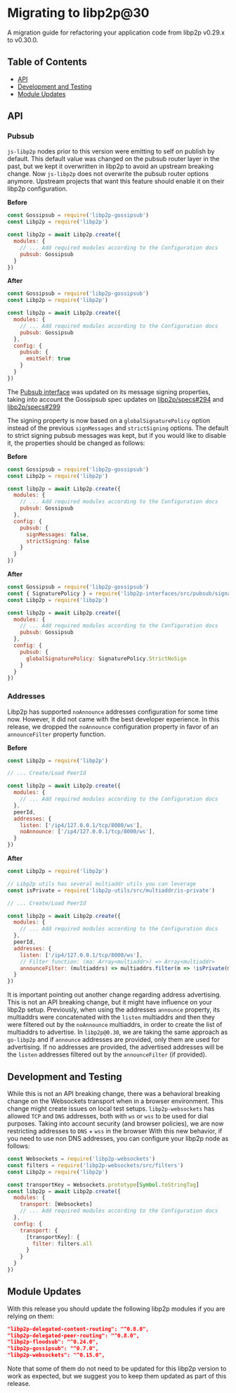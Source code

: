 <!--Specify versions for migration below-->
# Migrating to libp2p@30

A migration guide for refactoring your application code from libp2p v0.29.x to v0.30.0.

## Table of Contents

- [API](#api)
- [Development and Testing](#development-and-testing)
- [Module Updates](#module-updates)

## API

### Pubsub

`js-libp2p` nodes prior to this version were emitting to self on publish by default.
This default value was changed on the pubsub router layer in the past, but we kept it overwritten in libp2p to avoid an upstream breaking change.
Now `js-libp2p` does not overwrite the pubsub router options anymore. Upstream projects that want this feature should enable it on their libp2p configuration.

**Before**

```js
const Gossipsub = require('libp2p-gossipsub')
const Libp2p = require('libp2p')

const libp2p = await Libp2p.create({
  modules: {
    // ... Add required modules according to the Configuration docs
    pubsub: Gossipsub
  }
})
```

**After**

```js
const Gossipsub = require('libp2p-gossipsub')
const Libp2p = require('libp2p')

const libp2p = await Libp2p.create({
  modules: {
    // ... Add required modules according to the Configuration docs
    pubsub: Gossipsub
  },
  config: {
    pubsub: {
      emitSelf: true
    }
  }
})
```

The [Pubsub interface](https://github.com/libp2p/js-libp2p-interfaces/tree/master/src/pubsub) was updated on its message signing properties, taking into account the Gossipsub spec updates on [libp2p/specs#294](https://github.com/libp2p/specs/pull/294) and [libp2p/specs#299](https://github.com/libp2p/specs/pull/299)

The signing property is now based on a `globalSignaturePolicy` option instead of the previous `signMessages` and `strictSigning` options. The default to strict signing pubsub messages was kept, but if you would like to disable it, the properties should be changed as follows:

**Before**

```js
const Gossipsub = require('libp2p-gossipsub')
const Libp2p = require('libp2p')

const libp2p = await Libp2p.create({
  modules: {
    // ... Add required modules according to the Configuration docs
    pubsub: Gossipsub
  },
  config: {
    pubsub: {
      signMessages: false,
      strictSigning: false
    }
  }
})
```

**After**

```js
const Gossipsub = require('libp2p-gossipsub')
const { SignaturePolicy } = require('libp2p-interfaces/src/pubsub/signature-policy')
const Libp2p = require('libp2p')

const libp2p = await Libp2p.create({
  modules: {
    // ... Add required modules according to the Configuration docs
    pubsub: Gossipsub
  },
  config: {
    pubsub: {
      globalSignaturePolicy: SignaturePolicy.StrictNoSign
    }
  }
})
```

### Addresses

Libp2p has supported `noAnnounce` addresses configuration for some time now. However, it did not came with the best developer experience. In this release, we dropped the `noAnnounce` configuration property in favor of an `announceFilter` property function.

**Before**

```js
const Libp2p = require('libp2p')

// ... Create/Load PeerId

const libp2p = await Libp2p.create({
  modules: {
    // ... Add required modules according to the Configuration docs
  },
  peerId,
  addresses: {
    listen: ['/ip4/127.0.0.1/tcp/8000/ws'],
    noAnnounce: ['/ip4/127.0.0.1/tcp/8000/ws'],
  }
})
```

**After**

```js
const Libp2p = require('libp2p')

// Libp2p utils has several multiaddr utils you can leverage
const isPrivate = require('libp2p-utils/src/multiaddr/is-private')

// ... Create/Load PeerId

const libp2p = await Libp2p.create({
  modules: {
    // ... Add required modules according to the Configuration docs
  },
  peerId,
  addresses: {
    listen: ['/ip4/127.0.0.1/tcp/8000/ws'],
    // Filter function: (ma: Array<multiaddr>) => Array<multiaddr>
    announceFilter: (multiaddrs) => multiaddrs.filter(m => !isPrivate(m))
  }
})
```

It is important pointing out another change regarding address advertising. This is not an API breaking change, but it might have influence on your libp2p setup.
Previously, when using the addresses `announce` property, its multiaddrs were concatenated with the `listen` multiaddrs and then they were filtered out by the `noAnnounce` multiaddrs, in order to create the list of multiaddrs to advertise. 
In `libp2p@0.30`, we are taking the same approach as `go-libp2p` and if `announce` addresses are provided, only them are used for advertising. If no addresses are provided, the advertised addresses will be the `listen` addresses filtered out by the `announceFilter` (if provided).

## Development and Testing

While this is not an API breaking change, there was a behavioral breaking change on the Websockets transport when in a browser environment. This change might create issues on local test setups.
`libp2p-websockets` has allowed `TCP` and `DNS` addresses, both with `ws` or `wss` to be used for dial purposes. Taking into account security (and browser policies), we are now restricting addresses to `DNS` + `wss` in the browser
With this new behavior, if you need to use non DNS addresses, you can configure your libp2p node as follows:

```js
const Websockets = require('libp2p-websockets')
const filters = require('libp2p-websockets/src/filters')
const Libp2p = require('libp2p')

const transportKey = Websockets.prototype[Symbol.toStringTag]
const libp2p = await Libp2p.create({
  modules: {
    transport: [Websockets]
    // ... Add required modules according to the Configuration docs
  },
  config: {
    transport: {
      [transportKey]: {
        filter: filters.all
      }
    }
  }
})
```

## Module Updates

With this release you should update the following libp2p modules if you are relying on them:

<!--Specify module versions in JSON for migration below.
It's recommended to check package.json changes for this: 
`git diff <release> <prev> -- package.json`
-->

```json
"libp2p-delegated-content-routing": "^0.8.0",
"libp2p-delegated-peer-routing": "^0.8.0",
"libp2p-floodsub": "^0.24.0",
"libp2p-gossipsub": "^0.7.0",
"libp2p-websockets": "^0.15.0",
```

Note that some of them do not need to be updated for this libp2p version to work as expected, but we suggest you to keep them updated as part of this release.